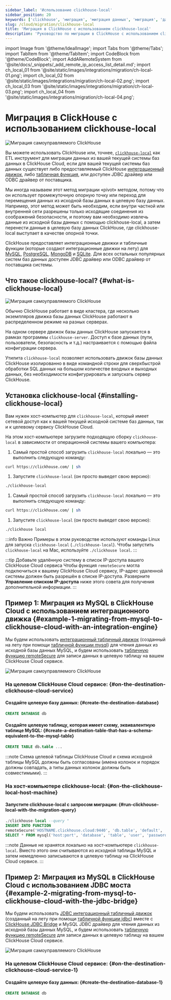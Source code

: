 ```yaml
---
sidebar_label: 'Использование clickhouse-local'
sidebar_position: 20
keywords: ['clickhouse', 'миграция', 'миграция данных', 'миграция', 'данные', 'etl', 'elt', 'clickhouse-local', 'clickhouse-client']
slug: /cloud/migration/clickhouse-local
title: 'Миграция в ClickHouse с использованием clickhouse-local'
description: 'Руководство по миграции в ClickHouse с использованием clickhouse-local'
---
```


import Image from '@theme/IdealImage';
import Tabs from '@theme/Tabs';
import TabItem from '@theme/TabItem';
import CodeBlock from '@theme/CodeBlock';
import AddARemoteSystem from '@site/docs/_snippets/_add_remote_ip_access_list_detail.md';
import ch_local_01 from '@site/static/images/integrations/migration/ch-local-01.png';
import ch_local_02 from '@site/static/images/integrations/migration/ch-local-02.png';
import ch_local_03 from '@site/static/images/integrations/migration/ch-local-03.png';
import ch_local_04 from '@site/static/images/integrations/migration/ch-local-04.png';


# Миграция в ClickHouse с использованием clickhouse-local

<Image img={ch_local_01} size='sm' alt='Миграция самоуправляемого ClickHouse' background='white' />

Вы можете использовать ClickHouse или, точнее, [`clickhouse-local`](/operations/utilities/clickhouse-local.md) как ETL инструмент для миграции данных из вашей текущей системы баз данных в ClickHouse Cloud, если для вашей текущей системы баз данных существует либо предоставляемый ClickHouse [интеграционный движок](/engines/table-engines/#integration-engines), либо [табличная функция](/sql-reference/table-functions/), или доступен JDBC драйвер или ODBC драйвер от поставщика.

Мы иногда называем этот метод миграции «pivot» методом, потому что он использует промежуточную опорную точку или переход для перемещения данных из исходной базы данных в целевую базу данных. Например, этот метод может быть необходим, если внутри частной или внутренней сети разрешены только исходящие соединения из соображений безопасности, и поэтому вам необходимо извлечь данные из исходной базы данных с помощью clickhouse-local, а затем перенести данные в целевую базу данных ClickHouse, где clickhouse-local выступает в качестве опорной точки.

ClickHouse предоставляет интеграционные движки и табличные функции (которые создают интеграционные движки на лету) для [MySQL](/engines/table-engines/integrations/mysql/), [PostgreSQL](/engines/table-engines/integrations/postgresql), [MongoDB](/engines/table-engines/integrations/mongodb) и [SQLite](/engines/table-engines/integrations/sqlite). Для всех остальных популярных систем баз данных доступен JDBC драйвер или ODBC драйвер от поставщика системы.

## Что такое clickhouse-local? {#what-is-clickhouse-local}

<Image img={ch_local_02} size='lg' alt='Миграция самоуправляемого ClickHouse' background='white' />

Обычно ClickHouse работает в виде кластера, где несколько экземпляров движка базы данных ClickHouse работают в распределенном режиме на разных серверах.

На одном сервере движок базы данных ClickHouse запускается в рамках программы `clickhouse-server`. Доступ к базе данных (пути, пользователи, безопасность и т.д.) настраивается с помощью файла конфигурации сервера.

Утилита `clickhouse-local` позволяет использовать движок базы данных ClickHouse изолированно в виде командной строки для сверхбыстрой обработки SQL данных на большом количестве входных и выходных данных, без необходимости конфигурировать и запускать сервер ClickHouse.

## Установка clickhouse-local {#installing-clickhouse-local}

Вам нужен хост-компьютер для `clickhouse-local`, который имеет сетевой доступ как к вашей текущей исходной системе баз данных, так и к целевому сервису ClickHouse Cloud.

На этом хост-компьютере загрузите подходящую сборку `clickhouse-local` в зависимости от операционной системы вашего компьютера:

<Tabs groupId="os">
<TabItem value="linux" label="Linux" >

1. Самый простой способ загрузить `clickhouse-local` локально — это выполнить следующую команду:
  ```bash
  curl https://clickhouse.com/ | sh
  ```

1. Запустите `clickhouse-local` (он просто выведет свою версию):
  ```bash
  ./clickhouse-local
  ```

</TabItem>
<TabItem value="mac" label="macOS">

1. Самый простой способ загрузить `clickhouse-local` локально — это выполнить следующую команду:
  ```bash
  curl https://clickhouse.com/ | sh
  ```

1. Запустите `clickhouse-local` (он просто выведет свою версию):
  ```bash
  ./clickhouse local
  ```

</TabItem>
</Tabs>

:::info Важно
Примеры в этом руководстве используют команды Linux для запуска `clickhouse-local` (`./clickhouse-local`). Чтобы запустить `clickhouse-local` на Mac, используйте `./clickhouse local`.
:::


:::tip Добавьте удалённую систему в список IP-доступа вашего ClickHouse Cloud сервиса
Чтобы функция `remoteSecure` могла подключиться к вашему ClickHouse Cloud сервису, IP-адрес удаленной системы должен быть разрешён в списке IP-доступа. Разверните **Управление списком IP-доступа** ниже этого совета для получения дополнительной информации.
:::

  <AddARemoteSystem />

## Пример 1: Миграция из MySQL в ClickHouse Cloud с использованием интеграционного движка {#example-1-migrating-from-mysql-to-clickhouse-cloud-with-an-integration-engine}

Мы будем использовать [интеграционный табличный движок](/engines/table-engines/integrations/mysql/) (созданный на лету при помощи [табличной функции mysql](/sql-reference/table-functions/mysql/)) для чтения данных из исходной базы данных MySQL, и будем использовать [табличную функцию remoteSecure](/sql-reference/table-functions/remote/) для записи данных в целевую таблицу на вашем ClickHouse Cloud сервисе.

<Image img={ch_local_03} size='sm' alt='Миграция самоуправляемого ClickHouse' background='white' />

### На целевом ClickHouse Cloud сервисе: {#on-the-destination-clickhouse-cloud-service}

#### Создайте целевую базу данных: {#create-the-destination-database}

  ```sql
  CREATE DATABASE db
  ```

#### Создайте целевую таблицу, которая имеет схему, эквивалентную таблице MySQL: {#create-a-destination-table-that-has-a-schema-equivalent-to-the-mysql-table}

  ```sql
  CREATE TABLE db.table ...
  ```

:::note
Схема целевой таблицы ClickHouse Cloud и схема исходной таблицы MySQL должны быть согласованы (имена колонок и порядок должны совпадать, а типы данных колонок должны быть совместимыми).
:::

### На хост-компьютере clickhouse-local: {#on-the-clickhouse-local-host-machine}

#### Запустите clickhouse-local с запросом миграции: {#run-clickhouse-local-with-the-migration-query}

  ```sql
  ./clickhouse-local --query "
INSERT INTO FUNCTION
remoteSecure('HOSTNAME.clickhouse.cloud:9440', 'db.table', 'default', 'PASS')
SELECT * FROM mysql('host:port', 'database', 'table', 'user', 'password');"
  ```

:::note
Данные не хранятся локально на хост-компьютере `clickhouse-local`. Вместо этого они считываются из исходной таблицы MySQL и затем немедленно записываются в целевую таблицу на ClickHouse Cloud сервисе.
:::


## Пример 2: Миграция из MySQL в ClickHouse Cloud с использованием JDBC моста {#example-2-migrating-from-mysql-to-clickhouse-cloud-with-the-jdbc-bridge}

Мы будем использовать [JDBC интеграционный табличный движок](/engines/table-engines/integrations/jdbc.md) (созданный на лету при помощи [табличной функции jdbc](/sql-reference/table-functions/jdbc.md)) вместе с [ClickHouse JDBC Bridge](https://github.com/ClickHouse/clickhouse-jdbc-bridge) и MySQL JDBC драйвер для чтения данных из исходной базы данных MySQL, и будем использовать [табличную функцию remoteSecure](/sql-reference/table-functions/remote.md) для записи данных в целевую таблицу на вашем ClickHouse Cloud сервисе.

<Image img={ch_local_04} size='sm' alt='Миграция самоуправляемого ClickHouse' background='white' />

### На целевом ClickHouse Cloud сервисе: {#on-the-destination-clickhouse-cloud-service-1}

#### Создайте целевую базу данных: {#create-the-destination-database-1}
  ```sql
  CREATE DATABASE db
  ```
